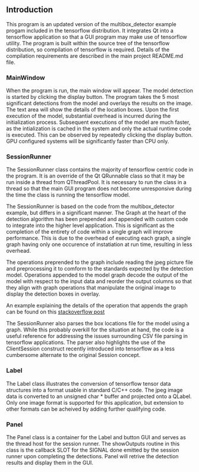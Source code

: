<h2>Introduction</h2>
This program is an updated version of the multibox_detector example progam included in the tensorflow distribution.  It integrates Qt into a tensorflow application so that a GUI program may make use of tensorflow utility.  The program is built within the source tree of the tensorflow distribution, so compilation of tensorflow is required.  Details of the compilation requirements are described in the main project README.md file.
<p>
<h3>MainWindow</h3>
When the program is run, the main window will appear.  The model detection is started by clicking the display button.  The program takes the 5 most significant detections from the model and overlays the results on the image.  The text area will show the details of the location boxes.  Upon the first execution of the model, substantial overhead is incurred during the initialization process.  Subsequent executions of the model are much faster, as the intialization is cached in the system and only the actual runtime code is executed.  This can be observed by repeatedly clicking the display button.  GPU configured systems will be significantly faster than CPU only.
<h3>SessionRunner</h3>
The SessionRunner class contains the majority of tensorflow centric code in the program.  It is an override of the Qt QRunnable class so that it may be run inside a thread from QThreadPool.  It is necessary to run the class in a thread so that the main GUI program does not become unresponsive during the time the class is running the tensorflow model.
<p><p>
The SessionRunner is based on the code from the multibox_detector example, but differs in a significant manner.  The Graph at the heart of the detection algorithm has been prepended and appended with custom code to integrate into the higher level application.  This is significant as the completion of the entirety of code within a single graph will improve performance.  This is due to the overhead of executing each graph, a single graph having only one occurence of instatiation at run time, resulting in less overhead.
<p><p>
The operations preprended to the graph include reading the jpeg picture file and preprocessing it to comform to the standards expected by the detection model.  Operations appended to the model graph decode the output of the model with respect to the input data and reorder the output columns so that they align with graph operations that manipulate the original image to display the detection boxes in overlay.
<p><p>
An example explaining the details of the operation that appends the graph can be found on this <a href=https://stackoverflow.com/questions/49490262/combining-graphs-is-there-a-tensorflow-import-graph-def-equivalent-for-c/62071693#62071693>stackoverflow post</a>
<p><p>
The SessionRunner also parses the box locations file for the model using a graph.  While this probably overkill for the situation at hand, the code is a useful reference for addressing the issues surrounding CSV file parsing in tensorflow applications.  The parser also highlights the use of the ClientSession construct recently introduced into tensorflow as a less cumbersome alternate to the original Session concept.
<h3>Label</h3>
The Label class illustrates the conversion of tensorflow tensor data structures into a format usable in standard C/C++ code.  The jpeg image data is converted to an unsigned char * buffer and projected onto a QLabel.  Only one image format is supported for this application, but extension to other formats can be acheived by adding further qualifying code.
<h3>Panel</h3>
The Panel class is a container for the Label and button GUI and serves as the thread host for the session runner.  The showOutputs routine in this class is the callback SLOT for the SIGNAL done emitted by the session runner upon completing the detections.  Panel will retrive the detection results and display them in the GUI.  
